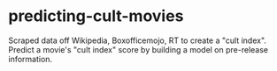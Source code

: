 # predicting-cult-movies
Scraped data off Wikipedia, Boxofficemojo, RT to create a "cult index". Predict a movie's "cult index" score by building a model on pre-release information.
